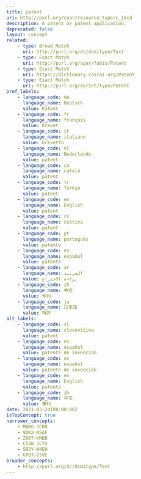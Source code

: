 ```yaml
---
title: patent
uri: http://purl.org/coar/resource_type/c_15cd
description: A patent or patent application.
deprecated: false
layout: concept
related:
    - type: Broad Match
      uri: http://purl.org/dc/dcmitype/Text
    - type: Exact Match
      uri: http://purl.org/spar/fabio/Patent
    - type: Exact Match
      uri: https://dictionary.casrai.org/Patent
    - type: Exact Match
      uri: http://purl.org/eprint/type/Patent
pref_labels:
    - language_code: de
      language_name: Deutsch
      value: Patent
    - language_code: fr
      language_name: français
      value: brevet
    - language_code: it
      language_name: italiano
      value: brevetto
    - language_code: nl
      language_name: Nederlands
      value: patent
    - language_code: ca
      language_name: català
      value: patent
    - language_code: tr
      language_name: Türkçe
      value: patent
    - language_code: en
      language_name: English
      value: patent
    - language_code: cs
      language_name: čeština
      value: patent
    - language_code: pt
      language_name: português
      value: patente
    - language_code: es
      language_name: español
      value: patente
    - language_code: ar
      language_name: العربية
      value: براءة الاختراع
    - language_code: zh
      language_name: 中文
      value: 专利
    - language_code: ja
      language_name: 日本語
      value: 特許
alt_labels:
    - language_code: sl
      language_name: slovenščina
      value: patent
    - language_code: es
      language_name: español
      value: patente de invencion
    - language_code: es
      language_name: español
      value: patente de invención
    - language_code: en
      language_name: English
      value: patents
    - language_code: zh
      language_name: 中文
      value: 專利
date: 2021-03-24T00:00:00Z
isTopConcept: true
narrower_concepts:
    - MW8G-3CR8
    - 9DKX-KSAF
    - Z907-YMBB
    - C53B-JCY5
    - SB3Y-W4EH
    - GPQ7-G5VE
broader_concepts:
    - http://purl.org/dc/dcmitype/Text
---
```


